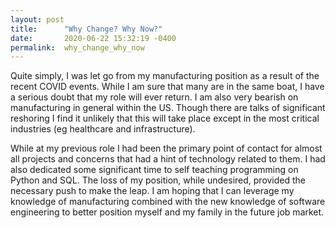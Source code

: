 ```yaml
---
layout: post
title:      "Why Change? Why Now?"
date:       2020-06-22 15:32:19 -0400
permalink:  why_change_why_now
---
```



Quite simply, I was let go from my manufacturing position as a result of the recent COVID events. While I am sure that many are in the same boat, I have a serious doubt that my role will ever return. I am also very bearish on manufacturing in general within the US. Though there are talks of significant reshoring I find it unlikely that this will take place except in the most critical industries (eg healthcare and infrastructure). 

While at my previous role I had been the primary point of contact for almost all projects and concerns that had a hint of technology related to them. I had also dedicated some significant time to self teaching programming on Python and SQL. The loss of my position, while undesired, provided the necessary push to make the leap. I am hoping that I can leverage my knowledge of manufacturing combined with the new knowledge of software engineering to better position myself and my family in the future job market. 
